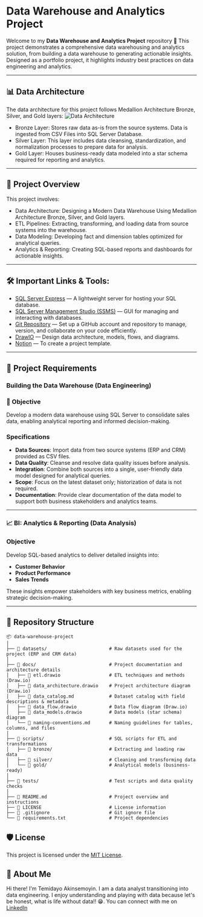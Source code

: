 # Data Warehouse and Analytics Project

Welcome to my **Data Warehouse and Analytics Project** repository 🚀
This project demonstrates a comprehensive data warehousing and analytics solution, from building a data warehouse to generating actionable insights. Designed as a portfolio project, it highlights industry best practices on data engineering and analytics.

---
## 📊 Data Architecture

The data architecture for this project follows Medallion Architecture Bronze, Silver, and Gold layers:
![Data Architecture](https://drive.google.com/uc?export=view&id=181ztGC1tdmSxFpqjZdogCrAf9AZYMGAo)

- Bronze Layer: Stores raw data as-is from the source systems. Data is ingested from CSV Files into SQL Server Database.
- Silver Layer: This layer includes data cleansing, standardization, and normalization processes to prepare data for analysis.
- Gold Layer: Houses business-ready data modeled into a star schema required for reporting and analytics.

---

## 📖 Project Overview
This project involves:

- Data Architecture: Designing a Modern Data Warehouse Using Medallion Architecture Bronze, Silver, and Gold layers.
- ETL Pipelines: Extracting, transforming, and loading data from source systems into the warehouse.
- Data Modeling: Developing fact and dimension tables optimized for analytical queries.
- Analytics & Reporting: Creating SQL-based reports and dashboards for actionable insights.

---

## 🛠️ Important Links & Tools:

- [SQL Server Express](https://www.microsoft.com/en-us/sql-server/sql-server-downloads) — A lightweight server for hosting your SQL database.  
- [SQL Server Management Studio (SSMS)](https://learn.microsoft.com/en-us/ssms/install/install) — GUI for managing and interacting with databases.  
- [Git Repository](https://github.com/) — Set up a GitHub account and repository to manage, version, and collaborate on your code efficiently.  
- [DrawIO](https://www.drawio.com/) — Design data architecture, models, flows, and diagrams.  
- [Notion](https://www.notion.com/) — To create a project template.  


---

## 🚀 Project Requirements

### Building the Data Warehouse (Data Engineering)


### 📌 Objective
Develop a modern data warehouse using SQL Server to consolidate sales data, enabling analytical reporting and informed decision-making.

### Specifications
- **Data Sources**: Import data from two source systems (ERP and CRM) provided as CSV files.
- **Data Quality**: Cleanse and resolve data quality issues before analysis.
- **Integration**: Combine both sources into a single, user-friendly data model designed for analytical queries.
- **Scope**: Focus on the latest dataset only; historization of data is not required.
- **Documentation**: Provide clear documentation of the data model to support both business stakeholders and analytics teams.

---

### 📈 BI: Analytics & Reporting (Data Analysis)

### Objective
Develop SQL-based analytics to deliver detailed insights into:
- **Customer Behavior**
- **Product Performance**
- **Sales Trends**
  
These insights empower stakeholders with key business metrics, enabling strategic decision-making.

---

## 📂 Repository Structure

```text
📦 data-warehouse-project
│
├── 📂 datasets/                       # Raw datasets used for the project (ERP and CRM data)
│
├── 📂 docs/                           # Project documentation and architecture details
│   ├── 📄 etl.drawio                  # ETL techniques and methods (Draw.io)
│   ├── 📄 data_architecture.drawio    # Project architecture diagram (Draw.io)
│   ├── 📜 data_catalog.md             # Dataset catalog with field descriptions & metadata
│   ├── 📄 data_flow.drawio            # Data flow diagram (Draw.io)
│   ├── 📄 data_models.drawio          # Data models (star schema) diagram
│   └── 📜 naming-conventions.md       # Naming guidelines for tables, columns, and files
│
├── 📂 scripts/                        # SQL scripts for ETL and transformations
│   ├── 📂 bronze/                     # Extracting and loading raw data
│   ├── 📂 silver/                     # Cleaning and transforming data
│   └── 📂 gold/                       # Analytical models (business-ready)
│
├── 📂 tests/                          # Test scripts and data quality checks
│
├── 📜 README.md                       # Project overview and instructions
├── 📜 LICENSE                         # License information
├── 📜 .gitignore                      # Git ignore file
└── 📜 requirements.txt                # Project dependencies
```


## 🛡️ License
This project is licensed under the [MIT License](LICENSE).

## 🌟 About Me
Hi there! I'm Temidayo Akinsemoyin. I am a data analyst transitioning into data engineering. I enjoy understanding and playing with data because let's be honest, what is life without data!! 😁.  You can connect with me on [LinkedIn](https://www.linkedin.com/in/temi-akins/) 
